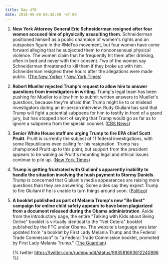 ```yaml
---
title: Day 478
date: 2018-05-08 04:42:00 -07:00
---
```


1. **New York Attorney General Eric Schneiderman resigned after four women accused him of physically assaulting them**. Schneiderman positioned himself as a public champion of women's rights and an outspoken figure in the #MeToo movement, but four women have come forward alleging that he subjected them to nonconsensual physical violence. The women claim that he frequently hit them after drinking, often in bed and never with their consent. Two of the women say Schneiderman threatened to kill them if they broke up with him. Schneiderman resigned three hours after the allegations were made public. ([The New Yorker](https://www.newyorker.com/news/news-desk/four-women-accuse-new-yorks-attorney-general-of-physical-abuse) / [New York Times](https://www.nytimes.com/2018/05/07/nyregion/new-york-attorney-general-eric-schneiderman-abuse.html))

2. **Robert Mueller rejected Trump's request to allow him to answer questions from investigators in writing**. Trump's legal team has been pushing for Mueller to allow him to submit written answers to Mueller's questions, because they're afraid that Trump might lie to or mislead investigators during an in-person interview. Rudy Giuliani has said that Trump will fight a potential subpoena for him to testify in front of a grand jury, but has stopped short of saying that Trump would go as far as to ignore a subpoena from the special counsel. ([CBS News](https://www.cbsnews.com/news/mueller-rejects-potus-request-to-answer-questions-in-writing/))

3. **Senior White House staff are urging Trump to fire EPA chief Scott Pruitt**. Pruitt is currently the subject of 11 federal investigations, with some Republicans even calling for his resignation. Trump has championed Pruitt up to this point, but support from the president appears to be waning as Pruitt's mounting legal and ethical issues continue to pile up. ([New York Times](https://www.nytimes.com/2018/05/07/climate/trump-fire-pruitt-epa.html))

4. **Trump is getting frustrated with Giuliani's apparently inability to handle the situation involving the hush payment to Stormy Daniels**. Trump is concerned that Giuliani's media appearances are raising more questions than they are answering. Some aides say they expect Trump to fire Giuliani if he is unable to turn things around soon. ([Politico](https://www.politico.com/story/2018/05/07/trump-giuliani-fallout-stormy-daniels-573196))

5. **A  booklet published as part of Melania Trump's new "Be Best" campaign for online child safety appears to have been plagiarized from a document released during the Obama administration**. Aside from the introductory page, the entire "Talking with Kids about Being Online" booklet is virtually identical to the "Net Cetera" booklet published by the FTC under Obama. The website's language was later updated from "a booklet by First Lady Melania Trump and the Federal Trade Commission" to "a Federal Trade Commission booklet, promoted by First Lady Melania Trump." ([The Guardian](https://www.theguardian.com/us-news/2018/may/07/melania-trump-plagiarism-row-be-best-campaign))
   

   {% twitter https://twitter.com/rudepundit/status/993581693612240896 %}